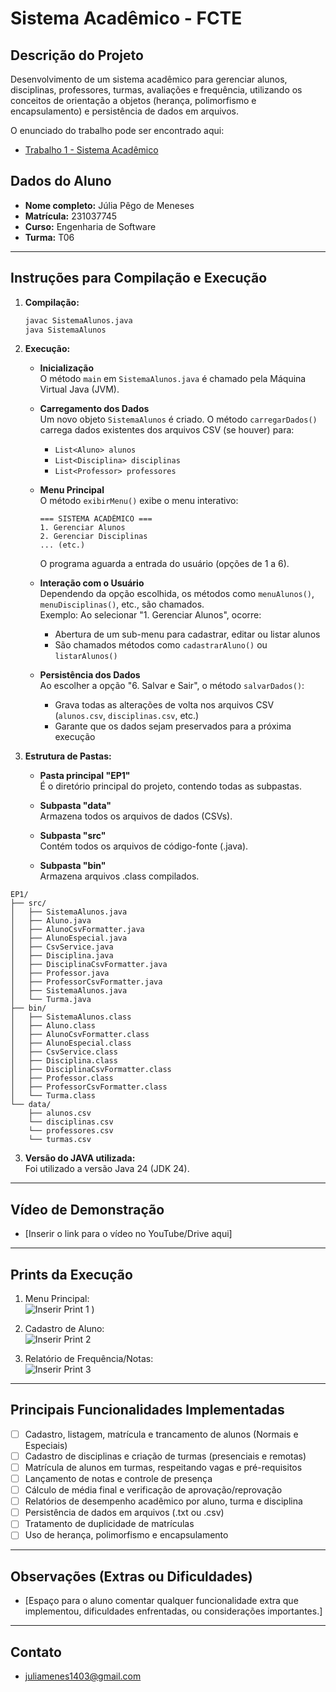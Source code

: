 # Sistema Acadêmico - FCTE

## Descrição do Projeto

Desenvolvimento de um sistema acadêmico para gerenciar alunos, disciplinas, professores, turmas, avaliações e frequência, utilizando os conceitos de orientação a objetos (herança, polimorfismo e encapsulamento) e persistência de dados em arquivos.

O enunciado do trabalho pode ser encontrado aqui:
- [Trabalho 1 - Sistema Acadêmico](https://github.com/lboaventura25/OO-T06_2025.1_UnB_FCTE/blob/main/trabalhos/ep1/README.md)

## Dados do Aluno

- **Nome completo:** Júlia Pêgo de Meneses
- **Matrícula:** 231037745
- **Curso:** Engenharia de Software
- **Turma:** T06

---

## Instruções para Compilação e Execução

1. **Compilação:**  
   ```bash
   javac SistemaAlunos.java  
   java SistemaAlunos

2. **Execução:**  

   - **Inicialização**  
     O método `main` em `SistemaAlunos.java` é chamado pela Máquina Virtual Java (JVM).  

   - **Carregamento dos Dados**  
     Um novo objeto `SistemaAlunos` é criado. O método `carregarDados()` carrega dados existentes dos arquivos CSV (se houver) para:  
     - `List<Aluno> alunos`  
     - `List<Disciplina> disciplinas`  
     - `List<Professor> professores`  

   - **Menu Principal**  
     O método `exibirMenu()` exibe o menu interativo:  
     ```
     === SISTEMA ACADÊMICO ===
     1. Gerenciar Alunos
     2. Gerenciar Disciplinas
     ... (etc.)
     ```  
     O programa aguarda a entrada do usuário (opções de 1 a 6).  

   - **Interação com o Usuário**  
     Dependendo da opção escolhida, os métodos como `menuAlunos()`, `menuDisciplinas()`, etc., são chamados.  
     Exemplo: Ao selecionar "1. Gerenciar Alunos", ocorre:  
     - Abertura de um sub-menu para cadastrar, editar ou listar alunos  
     - São chamados métodos como `cadastrarAluno()` ou `listarAlunos()`  

   - **Persistência dos Dados**  
     Ao escolher a opção "6. Salvar e Sair", o método `salvarDados()`:  
     - Grava todas as alterações de volta nos arquivos CSV (`alunos.csv`, `disciplinas.csv`, etc.)  
     - Garante que os dados sejam preservados para a próxima execução  

3. **Estrutura de Pastas:**  

   - **Pasta principal "EP1"**  
     É o diretório principal do projeto, contendo todas as subpastas.  

   - **Subpasta "data"**  
     Armazena todos os arquivos de dados (CSVs).  

   - **Subpasta "src"**  
     Contém todos os arquivos de código-fonte (.java).  

   - **Subpasta "bin"**  
     Armazena arquivos .class compilados.
     
```
EP1/
├── src/
│   ├── SistemaAlunos.java
│   ├── Aluno.java
│   ├── AlunoCsvFormatter.java
│   ├── AlunoEspecial.java
│   ├── CsvService.java
│   ├── Disciplina.java
│   ├── DisciplinaCsvFormatter.java
│   ├── Professor.java
│   ├── ProfessorCsvFormatter.java
│   ├── SistemaAlunos.java
│   └── Turma.java
├── bin/
│   ├── SistemaAlunos.class
│   ├── Aluno.class
│   ├── AlunoCsvFormatter.class
│   ├── AlunoEspecial.class
│   ├── CsvService.class
│   ├── Disciplina.class
│   ├── DisciplinaCsvFormatter.class
│   ├── Professor.class
│   ├── ProfessorCsvFormatter.class
│   └── Turma.class           
└── data/
    ├── alunos.csv
    └── disciplinas.csv
    └── professores.csv
    └── turmas.csv
```

3. **Versão do JAVA utilizada:**  
   Foi utilizado a versão Java 24 (JDK 24).

---

## Vídeo de Demonstração

- [Inserir o link para o vídeo no YouTube/Drive aqui]

---

## Prints da Execução

1. Menu Principal:  
   ![Inserir Print 1](caminho/do/print1.png)
)

2. Cadastro de Aluno:  
   ![Inserir Print 2](caminho/do/print2.png)

3. Relatório de Frequência/Notas:  
   ![Inserir Print 3](caminho/do/print3.png)

---

## Principais Funcionalidades Implementadas

- [ ] Cadastro, listagem, matrícula e trancamento de alunos (Normais e Especiais)
- [ ] Cadastro de disciplinas e criação de turmas (presenciais e remotas)
- [ ] Matrícula de alunos em turmas, respeitando vagas e pré-requisitos
- [ ] Lançamento de notas e controle de presença
- [ ] Cálculo de média final e verificação de aprovação/reprovação
- [ ] Relatórios de desempenho acadêmico por aluno, turma e disciplina
- [ ] Persistência de dados em arquivos (.txt ou .csv)
- [ ] Tratamento de duplicidade de matrículas
- [ ] Uso de herança, polimorfismo e encapsulamento

---

## Observações (Extras ou Dificuldades)

- [Espaço para o aluno comentar qualquer funcionalidade extra que implementou, dificuldades enfrentadas, ou considerações importantes.]

---

## Contato

- juliamenes1403@gmail.com
